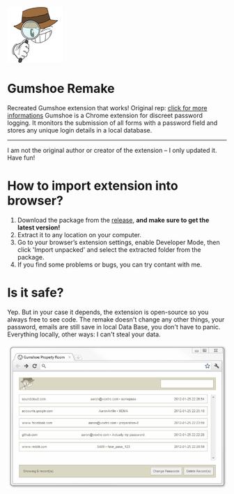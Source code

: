 [![LogoOfProject](Logo.png)](https://github.com/RETR0originall-Git/gumshoe-remake/blob/main/Logo.png)
# Gumshoe Remake
Recreated Gumshoe extension that works! Original rep: [click for more informations](https://github.com/ajar/gumshoe)
Gumshoe is a Chrome extension for discreet password logging. It monitors the submission of all forms with a password field and stores any unique login details in a local database.
_______________________________________________________________________________________
I am not the original author or creator of the extension – I only updated it. Have fun!

# How to import extension into browser? 
1. Download the package from the [release](https://github.com/RETR0originall-Git/gumshoe-remake/releases/tag/JavaScript), **and make sure to get the latest version!**
2. Extract it to any location on your computer.
3. Go to your browser’s extension settings, enable Developer Mode, then click 'Import unpacked' and select the extracted folder from the package.
4. If you find some problems or bugs, you can try contant with me.

# Is it safe?
Yep. But in your case it depends, the extension is open-source so you always free to see code.
The remake doesn't change any other things, your password, emails are still save in local Data Base, you don't have to panic.
Everything locally, other ways: I can't steal your data.

[![ScreenshotOfProject](Screenshot.png)](https://github.com/RETR0originall-Git/gumshoe-remake/blob/main/Screenshot.png)
